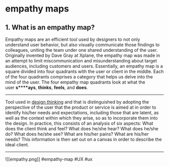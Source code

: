 # empathy maps
## 1. What is an empathy map?

Empathy maps are an efficient tool used by designers to not only understand user behavior, but also visually communicate those findings to colleagues, uniting the team under one shared understanding of the user. Originally invented by Dave Gray at Xplane, the empathy map was made in an attempt to limit miscommunication and misunderstanding about target audiences, including customers and users.
Essentially, an empathy map is a square divided into four quadrants with the user or client in the middle. Each of the four quadrants comprises a category that helps us delve into the mind of the user. The four empathy map quadrants look at what the user **s****ays**, **thinks**, **feels**, and **does**.
***
Tool used in [design thinking](https://www.zorraquino.com/en/dictionary/digital-marketing/what-is-design-thinking.html "Design thinking") and that is distinguished by adopting the perspective of the user that the product or service is aimed at in order to identify his/her needs and expectations, including those that are latent, as well as the context within which they arise, so as to incorporate them into the design. In practice, this consists of an analysis of six aspects: What does the client think and feel? What does he/she hear? What does he/she do? What does he/she see? What are his/her pains? What are his/her needs? This information is then set out on a canvas in order to describe the ideal client.
***
![[empathy.png]]
#empathy-map
#UX #ux 
